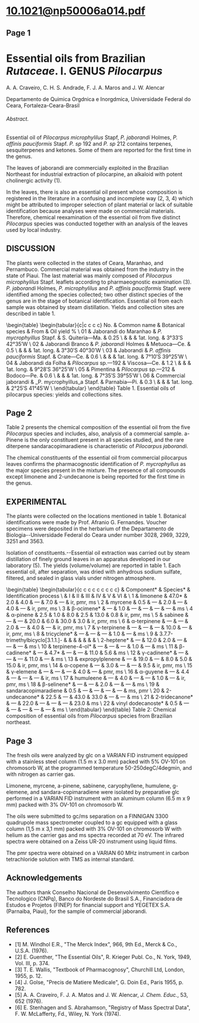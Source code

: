 # 10.1021@np50006a014.pdf

## Page 1



# Essential oils from Brazilian _Rutaceae_. I. GENUS _Pilocarpus_

A. A. Craveiro, C. H. S. Andrade, F. J. A. Maros and J. W. Alencar

Departamento de Quimica Orgdnica e Inorgdmica, Universidade Federal do Ceara, Fortaleza-Ceara-Brasil

###### Abstract.

Essential oil of _Pilocarpus microphylilus_ Stapf, _P. jaborandi_ Holmes, _P. affinis pauciformis_ Stapf. _P. sp_ 192 and _P. sp_ 212 contains terpenes, sesquiterpenes and ketones. Some of them are reported for the first time in the genus.

The leaves of jaborandi are commercially exploited in the Brazilian Northeast for industrial extraction of pilocarpine, an alkaloid with potent cholinergic activity (1).

In the leaves, there is also an essential oil present whose composition is registered in the literature in a confusing and incomplete way (2, 3, 4) which might be attributed to improper selection of plant material or lack of suitable identification because analyses were made on commercial materials. Therefore, chemical reexamination of the essential oil from five distinct _Pilocarpus_ species was conducted together with an analysis of the leaves used by local industry.

## DISCUSSION

The plants were collected in the states of Ceara, Maranhao, and Pernambuco. Commercial material was obtained from the industry in the state of Piaui. The last material was mainly composed of _Pilocarpus microphylilus_ Stapf. leaflets according to pharmaeognostic examination (3). _P. jaborandi_ Holmes, _P. microphylilus_ and _P. affinis pauciformis_ Stapf. were identified among the species collected; two other distinct species of the genus are in the stage of botanical identification. Essential oil from each sample was obtained by steam distillation. Yields and collection sites are described in table 1.

\begin{table}
\begin{tabular}{c|c c c c} No. & Common name & Botanical species & From & Oil yield \% \\
01 & Jaborandi do Maranhao & _P. mycrophyillus_ Stapf. & S. Quiteria—Ma. & 0.25 \\  & & & 1at. long. & 3°33′S 42°35′W \\
02 & Jaborandi Branco & _P. jaborandi_ Holmes & Metuoca—Ce. & 0.5 \\  & & & 1at. long. & 3°30′S 40°30′W \\
03 & Jaborandi & _P. affinis pauciformis_ Stapf. & Crate—Ce. & 0.6 \\  & & & 1at. long. & 7°10′S 39°25′W \\
04 & Jaborandi da Folha & _Pilocarpus_ sp.—192 & Viscosa—Ce. & 1.2 \\  & & & 1at. long. & 9°28′S 36°25′W \\
05 & Pimentina & _Pilocarpus_ sp.—212 & Bodoco—Pe. & 0.6 \\  & & & 1at. long. & 7°35′S 39°55′W \\
06 & Commercial jaborandi & _P. mycrophyillus_a Stapf. & Parnabia—Pi. & 0.3 \\  & & & 1at. long. & 2°25′S 41°45′W \\ \end{tabular}
\end{table}
Table 1. Essential oils of pilocarpus species: yields and collections sites.



## Page 2

Table 2 presents the chemical composition of the essential oil from the five _Pilocarpus_ species and includes, also, analysis of a commercial sample. a-Pinene is the only constituent present in all species studied, and the rare diterpene sandaracopimaradiene is characteristic of _Pilocarpus jaborandi_.

The chemical constituents of the essential oil from commercial pilocarpus leaves confirms the pharmacognostic identification of _P. mycrophyllus_ as the major species present in the mixture. The presence of all compounds except limonene and 2-undecanone is being reported for the first time in the genus.

## EXPERIMENTAL

The plants were collected on the locations mentioned in table 1. Botanical identifications were made by Prof. Afranio G. Fernandes. Voucher specimens were deposited in the herbarium of the Departamento de Biologia--Universidade Federal do Ceara under number 3028, 2969, 3229, 3251 and 3563.

Isolation of constituents.--Essential oil extraction was carried out by steam distillation of finely ground leaves in an apparatus developed in our laboratory (5). The yields (volume/volume) are reported in table 1. Each essential oil, after separation, was dried with anhydrous sodium sulfate, filtered, and sealed in glass vials under nitrogen atmosphere.

\begin{table}
\begin{tabular}{c c c c c c c c c}  & Component* & Species* & Identification process \\  & I & II & III & IV & V & VI & \\
1 & limonene & 47.0* & 2.0 & 4.0 & — & 7.0 & — & ir, pmr, ms \\
2 & myrcene & 0.5 & — & 2.0 & — & 4.0 & — & ir, pmr, ms \\
3 & β-ocimene* & — & 1.0 & — & — & — & — & ms \\
4 & α-pinene & 2.5 & 1.0 & 8.0 & 2.5 & 13.0 & 0.8 & ir, pmr, ms \\
5 & sabinee & — & — & 20.0 & 6.0 & 30.0 & 3.0 & ir, pmr, ms \\
6 & α-terpinene & — & — & 2.0 & — & 4.0 & — & ir, pmr, ms \\
7 & γ-terpinene & — & — & — & 10.0 & — & ir, pmr, ms \\
8 & tricyclene* & — & — & — & 1.0 & — & ms \\
9 & 3.7.7-trimethylbicyclo[3.1.1.]- & & & & & & & \\
2-heptene* & — & 12.0 & 2.0 & — & — & — & ms \\
10 & terpinene-4-ol* & — & — & — & 1.0 & — & ms \\
11 & β-cadinene* & — & 4.7* & — & — & 11.0 & 5.6 & ms \\
12 & γ-cadinene* & — & — & — & 11.0 & — & ms \\
13 & expropylplenene & — & 19.0 & — & 8.0 & 5.0 & 15.0 & ir, pmr, ms \\
14 & α-copene & — & 3.0 & — & — & 9.5 & ir, pmr, ms \\
15 & γ-elemene & — & — & — & 4.0 & — & pmr, ms \\
16 & α-guyene & — & 4.4 & — & — & — & ir, ms \\
17 & humuleene & — & 4.0 & — & — & 1.0 & — & ir, pmr, ms \\
18 & β-selinene* & — & — & 2.0 & — & — & ms \\
19 & sandaracopimaradiene & 0.5 & — & — & — & — & ms, pmr \\
20 & 2-undecanone* & 22.5 & — & 43.0 & 33.0 & — & — & ms \\
21 & 2-tridecanone* & — & 22.0 & — & — & — & 23.0 & ms \\
22 & vinyl dodecanoste* & 0.5 & — & — & — & — & — & ms \\ \end{tabular}
\end{table}
Table 2: Chemical composition of essential oils from _Pilocarpus_ species from Brazilian northeast.



## Page 3

The fresh oils were analyzed by glc on a VARIAN FID instrument equipped with a stainless steel column (1.5 m x 3.0 mm) packed with 5% OV-101 on chromosorb W, at the programmed temperature 50-250degC/4degmin, and with nitrogen as carrier gas.

Limonene, myrcene, a-pinene, sabinene, caryophyllene, humulene, g-elemene, and sandara-copimaradiene were isolated by preparative glc performed in a VARIAN FID instrument with an aluminum column (6.5 m x 9 mm) packed with 3% OV-101 on chromosorb W.

The oils were submitted to gc/ms separation on a FINNIGAN 3300 quadrupole mass spectrometer coupled to a gc equipped with a glass column (1,5 m x 3,1 mm) packed with 3% OV-101 on chromosorb W with helium as the carrier gas and ms spectra recorded at 70 eV. The infrared spectra were obtained on a Zeiss UR-20 instrument using liquid films.

The pmr spectra were obtained on a VARIAN 60 MHz instrument in carbon tetrachloride solution with TMS as internal standard.

## Acknowledgements

The authors thank Conselho Nacional de Desenvolvimento Cientifico e Tecnologico (CNPq), Banco do Nordeste do Brasil S.A., Financiadora de Estudos e Projetos (FINEP) for financial support and YEGETEX S.A. (Parnaiba, Piaui), for the sample of commercial jaborandi.

## References

* [1] M. Windhol E.R., "The Merck Index", 966, 9th Ed., Merck & Co., U.S.A. (1976).
* [2] E. Guenther, "The Essential Oils", R. Krieger Publ. Co., N. York, 1949, Vol. III, p. 374.
* [3] T. E. Wallis, "Textbook of Pharmacognosy", Churchill Ltd, London, 1955, p. 12.
* [4] J. Golse, "Precis de Matiere Medicale", G. Doin Ed., Paris 1955, p. 782.
* [5] A. A. Craveiro, F. J. A. Matos and J. W. Alencar, _J. Chem. Educ._, 53, 652 (1976).
* [6] E. Stenhagen and S. Abrahamson, "Registry of Mass Spectral Data", F. W. McLafferty, Fd., Wiley, N. York (1974).



